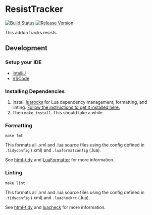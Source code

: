 # ResistTracker
[![Build Status](https://github.com/Dr-Evans/ResistTracker/workflows/CI/badge.svg)](https://github.com/Dr-Evans/ResistTracker/actions?workflow=CI)
[![Release Version](https://img.shields.io/github/v/release/Dr-Evans/ResistTracker?display_name=tag&include_prereleases)](https://github.com/Dr-Evans/ResistTracker/releases)

This addon tracks resists.

## Development

### Setup your IDE

- [IntelliJ](https://github.com/Ellypse/IntelliJ-IDEA-Lua-IDE-WoW-API/wiki)
- [VSCode](https://github.com/Ketho/vscode-wow-api)

### Installing Dependencies
1. Install [luarocks](https://luarocks.org/) for Lua dependency management, formatting, and linting. [Follow the instructions to get it installed here.](https://github.com/luarocks/luarocks/wiki/Download)
2. Then `make install`. This should take a while.

### Formatting
`make fmt`

This formats all .xml and .lua source files using the config defined in `.tidyconfig` (.xml) and `.luaformatconfig` (.lua).  

See [html-tidy](https://www.html-tidy.org/) and [LuaFormatter](https://github.com/Koihik/LuaFormatter) for more information.

### Linting
`make lint`

This formats all .xml and .lua source files using the config defined in `.tidyconfig` (.xml) and `.luacheckrc` (.lua).  

See [html-tidy](https://www.html-tidy.org/) and [luacheck](https://github.com/mpeterv/luacheck) for more information.